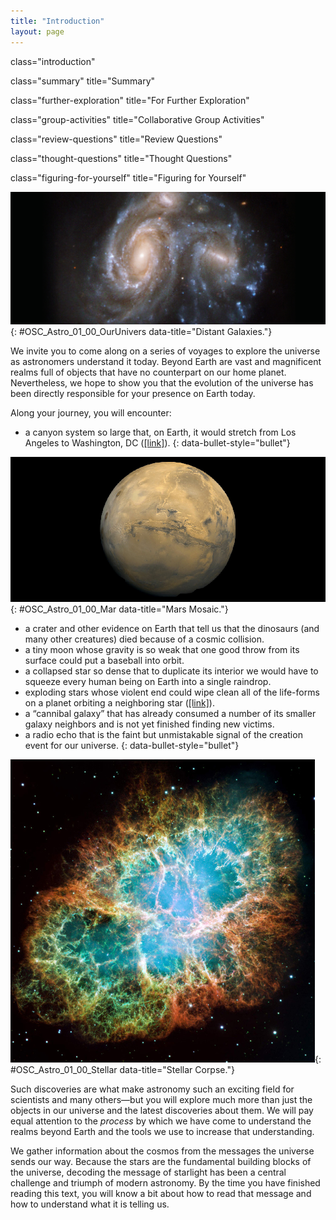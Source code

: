 ```yaml
---
title: "Introduction"
layout: page
---
```



<cnx-pi data-type="cnx.flag.introduction"> class="introduction" </cnx-pi>

<cnx-pi data-type="cnx.eoc">class="summary" title="Summary"</cnx-pi>

<cnx-pi data-type="cnx.eoc">class="further-exploration" title="For Further Exploration"</cnx-pi>

<cnx-pi data-type="cnx.eoc">class="group-activities" title="Collaborative Group Activities"</cnx-pi>

<cnx-pi data-type="cnx.eoc">class="review-questions" title="Review Questions"</cnx-pi>

<cnx-pi data-type="cnx.eoc">class="thought-questions" title="Thought Questions"</cnx-pi>

<cnx-pi data-type="cnx.eoc">class="figuring-for-yourself" title="Figuring for Yourself"</cnx-pi>

 ![Hubble Space Telescope image of two interacting galaxies. A larger spiral galaxy with a circular nucleus is on the left, in contact with a smaller barred-spiral galaxy on the right.](../resources/OSC_Astro_01_00_OurUnivers.jpg "These two interacting islands of stars (galaxies) are so far away that their light takes hundreds of millions of years to reach us on Earth (photographed with the Hubble Space Telescope). (credit: modification of work by NASA, ESA, the Hubble Heritage (STScl/AURA)-ESA/Hubble Collaboration, and K. Noll (STScl))"){: #OSC_Astro_01_00_OurUnivers data-title="Distant Galaxies."}

We invite you to come along on a series of voyages to explore the universe as astronomers understand it today. Beyond Earth are vast and magnificent realms full of objects that have no counterpart on our home planet. Nevertheless, we hope to show you that the evolution of the universe has been directly responsible for your presence on Earth today.

Along your journey, you will encounter:

* a canyon system so large that, on Earth, it would stretch from Los Angeles to Washington, DC ([\[link\]](#OSC_Astro_01_00_Mar)).
{: data-bullet-style="bullet"}

 ![Image of the Planet Mars. This composite image is centered on the Valles Marineris (Mariner Valley) region near the Martian equator.](../resources/OSC_Astro_01_00_Mar.jpg "This image of Mars is centered on the Valles Marineris (Mariner Valley) complex of canyons, which is as long as the United States is wide. (credit: modification of work by NASA)"){: #OSC_Astro_01_00_Mar data-title="Mars Mosaic."}

* a crater and other evidence on Earth that tell us that the dinosaurs (and many other creatures) died because of a cosmic collision.
* a tiny moon whose gravity is so weak that one good throw from its surface could put a baseball into orbit.
* a collapsed star so dense that to duplicate its interior we would have to squeeze every human being on Earth into a single raindrop.
* exploding stars whose violent end could wipe clean all of the life-forms on a planet orbiting a neighboring star ([\[link\]](#OSC_Astro_01_00_Stellar)).
* a “cannibal galaxy” that has already consumed a number of its smaller galaxy neighbors and is not yet finished finding new victims.
* a radio echo that is the faint but unmistakable signal of the creation event for our universe.
{: data-bullet-style="bullet"}

 ![Image of the Crab Nebula Supernova Remnant. An oblong region of diffuse light, with delicate wisps and tendrils of gas, are seen expanding outward into the blackness of space.](../resources/OSC_Astro_01_00_Stellar.jpg "We observe the remains of a star that was seen to explode in our skies in 1054 (and was, briefly, bright enough to be visible during the daytime). Today, the remnant is called the Crab Nebula and its central region is seen here. Such exploding stars are crucial to the development of life in the universe. (credit: NASA, ESA, J. Hester (Arizona State University))"){: #OSC_Astro_01_00_Stellar data-title="Stellar Corpse."}

Such discoveries are what make astronomy such an exciting field for scientists and many others—but you will explore much more than just the objects in our universe and the latest discoveries about them. We will pay equal attention to the *process* by which we have come to understand the realms beyond Earth and the tools we use to increase that understanding.

We gather information about the cosmos from the messages the universe sends our way. Because the stars are the fundamental building blocks of the universe, decoding the message of starlight has been a central challenge and triumph of modern astronomy. By the time you have finished reading this text, you will know a bit about how to read that message and how to understand what it is telling us.

